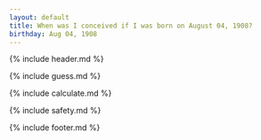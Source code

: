 ```yaml
---
layout: default
title: When was I conceived if I was born on August 04, 1908?
birthday: Aug 04, 1908
---
```


{% include header.md %}

{% include guess.md %}

{% include calculate.md %}

{% include safety.md %}

{% include footer.md %}



